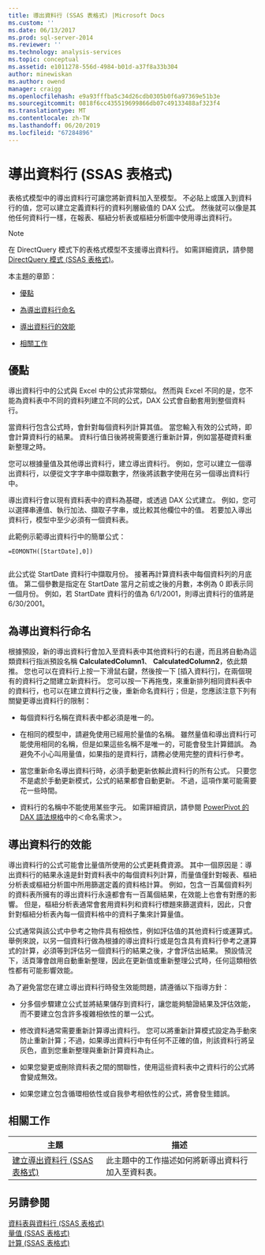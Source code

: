 ```yaml
---
title: 導出資料行 (SSAS 表格式) |Microsoft Docs
ms.custom: ''
ms.date: 06/13/2017
ms.prod: sql-server-2014
ms.reviewer: ''
ms.technology: analysis-services
ms.topic: conceptual
ms.assetid: e1011278-556d-4984-b01d-a37f8a33b304
author: minewiskan
ms.author: owend
manager: craigg
ms.openlocfilehash: e9a93fffba5c34d26cdb0305b0f6a97369e51b3e
ms.sourcegitcommit: 0818f6cc435519699866db07c49133488af323f4
ms.translationtype: MT
ms.contentlocale: zh-TW
ms.lasthandoff: 06/20/2019
ms.locfileid: "67284896"
---
```

# <a name="calculated-columns-ssas-tabular"></a>導出資料行 (SSAS 表格式)
  表格式模型中的導出資料行可讓您將新資料加入至模型。 不必貼上或匯入到資料行的值，您可以建立定義資料行的資料列層級值的 DAX 公式。 然後就可以像是其他任何資料行一樣，在報表、樞紐分析表或樞紐分析圖中使用導出資料行。  
  
> [!NOTE]  
>  在 DirectQuery 模式下的表格式模型不支援導出資料行。 如需詳細資訊，請參閱 [DirectQuery 模式 &#40;SSAS 表格式&#41;](directquery-mode-ssas-tabular.md)。  
  
 本主題的章節：  
  
-   [優點](#bkmk_understanding)  
  
-   [為導出資料行命名](#bkmk_naming)  
  
-   [導出資料行的效能](#bkmk_perf)  
  
-   [相關工作](#bkmk_rel_tasks)  
  
##  <a name="bkmk_understanding"></a> 優點  
 導出資料行中的公式與 Excel 中的公式非常類似。 然而與 Excel 不同的是，您不能為資料表中不同的資料列建立不同的公式，DAX 公式會自動套用到整個資料行。  
  
 當資料行包含公式時，會針對每個資料列計算其值。 當您輸入有效的公式時，即會計算資料行的結果。 資料行值日後將視需要進行重新計算，例如當基礎資料重新整理之時。  
  
 您可以根據量值及其他導出資料行，建立導出資料行。 例如，您可以建立一個導出資料行，以便從文字字串中擷取數字，然後將該數字使用在另一個導出資料行中。  
  
 導出資料行會以現有資料表中的資料為基礎，或透過 DAX 公式建立。 例如，您可以選擇串連值、執行加法、擷取子字串，或比較其他欄位中的值。 若要加入導出資料行，模型中至少必須有一個資料表。  
  
 此範例示範導出資料行中的簡單公式：  
  
```  
=EOMONTH([StartDate],0])  
  
```  
  
 此公式從 StartDate 資料行中擷取月份。 接著再計算資料表中每個資料列的月底值。 第二個參數是指定在 StartDate 當月之前或之後的月數，本例為 0 即表示同一個月份。 例如，若 StartDate 資料行的值為 6/1/2001，則導出資料行的值將是 6/30/2001。  
  
##  <a name="bkmk_naming"></a> 為導出資料行命名  
 根據預設，新的導出資料行會加入至資料表中其他資料行的右邊，而且將自動為這類資料行指派預設名稱 **CalculatedColumn1**、 **CalculatedColumn2**，依此類推。 您也可以在資料行上按一下滑鼠右鍵，然後按一下 [插入資料行]，在兩個現有的資料行之間建立新資料行。 您可以按一下再拖曳，來重新排列相同資料表中的資料行，也可以在建立資料行之後，重新命名資料行；但是，您應該注意下列有關變更導出資料行的限制：  
  
-   每個資料行名稱在資料表中都必須是唯一的。  
  
-   在相同的模型中，請避免使用已經用於量值的名稱。 雖然量值和導出資料行可能使用相同的名稱，但是如果這些名稱不是唯一的，可能會發生計算錯誤。 為避免不小心叫用量值，如果指的是資料行，請務必使用完整的資料行參考。  
  
-   當您重新命名導出資料行時，必須手動更新依賴此資料行的所有公式。 只要您不是處於手動更新模式，公式的結果都會自動更新。 不過，這項作業可能需要花一些時間。  
  
-   資料行的名稱中不能使用某些字元。 如需詳細資訊，請參閱 [PowerPivot 的 DAX 語法規格](/dax/dax-syntax-reference)中的＜命名需求＞。  
  
##  <a name="bkmk_perf"></a> 導出資料行的效能  
 導出資料行的公式可能會比量值所使用的公式更耗費資源。 其中一個原因是：導出資料行的結果永遠是針對資料表中的每個資料列計算，而量值僅針對報表、樞紐分析表或樞紐分析圖中所用篩選定義的資料格計算。 例如，包含一百萬個資料列的資料表所擁有的導出資料行永遠都會有一百萬個結果，在效能上也會有對應的影響。 但是，樞紐分析表通常會套用資料列和資料行標題來篩選資料，因此，只會針對樞紐分析表內每一個資料格中的資料子集來計算量值。  
  
 公式通常與該公式中參考之物件具有相依性，例如評估值的其他資料行或運算式。 舉例來說，以另一個資料行做為根據的導出資料行或是包含具有資料行參考之運算式的計算，必須等到評估另一個資料行的結果之後，才會評估出結果。 預設情況下，活頁簿會啟用自動重新整理，因此在更新值或重新整理公式時，任何這類相依性都有可能影響效能。  
  
 為了避免當您在建立導出資料行時發生效能問題，請遵循以下指導方針：  
  
-   分多個步驟建立公式並將結果儲存到資料行，讓您能夠驗證結果及評估效能，而不要建立包含許多複雜相依性的單一公式。  
  
-   修改資料通常需要重新計算導出資料行。 您可以將重新計算模式設定為手動來防止重新計算；不過，如果導出資料行中有任何不正確的值，則該資料行將呈灰色，直到您重新整理與重新計算資料為止。  
  
-   如果您變更或刪除資料表之間的關聯性，使用這些資料表中之資料行的公式將會變成無效。  
  
-   如果您建立包含循環相依性或自我參考相依性的公式，將會發生錯誤。  
  
##  <a name="bkmk_rel_tasks"></a> 相關工作  
  
|主題|描述|  
|-----------|-----------------|  
|[建立導出資料行 &#40;SSAS 表格式&#41;](ssas-calculated-columns-create-a-calculated-column.md)|此主題中的工作描述如何將新導出資料行加入至資料表。|  
  
## <a name="see-also"></a>另請參閱  
 [資料表與資料行 &#40;SSAS 表格式&#41;](tables-and-columns-ssas-tabular.md)   
 [量值 &#40;SSAS 表格式&#41;](measures-ssas-tabular.md)   
 [計算 &#40;SSAS 表格式&#41;](calculations-ssas-tabular.md)  
  
  
